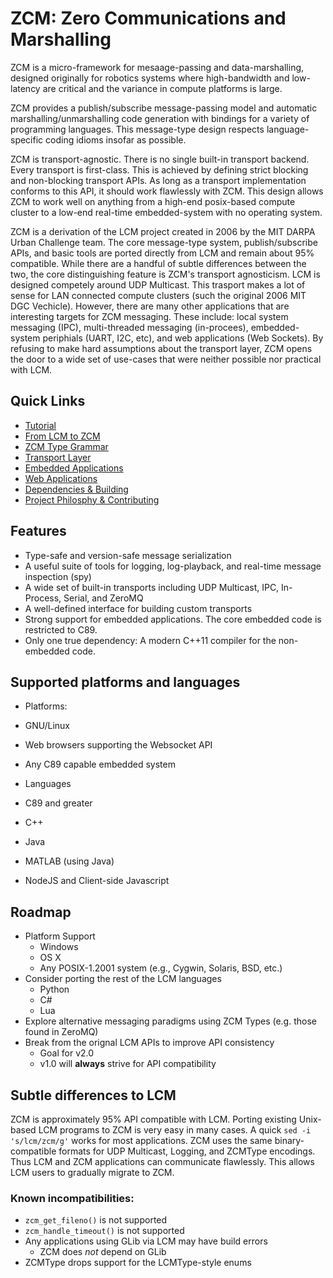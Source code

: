 # ZCM: Zero Communications and Marshalling

ZCM is a micro-framework for mesaage-passing and data-marshalling, designed originally
for robotics systems where high-bandwidth and low-latency are critical and the variance in
compute platforms is large.

ZCM provides a publish/subscribe message-passing model and automatic marshalling/unmarshalling
code generation with bindings for a variety of programming languages. This message-type design
respects language-specific coding idioms insofar as possible.

ZCM is transport-agnostic. There is no single built-in transport backend. Every transport is
first-class. This is achieved by defining strict blocking and non-blocking transport APIs. As
long as a transport implementation conforms to this API, it should work flawlessly with ZCM.
This design allows ZCM to work well on anything from a high-end posix-based compute cluster
to a low-end real-time embedded-system with no operating system.

ZCM is a derivation of the LCM project created in 2006 by the MIT DARPA Urban Challenge
team. The core message-type system, publish/subscribe APIs, and basic tools are ported
directly from LCM and remain about 95% compatible. While there are a handful of subtle
differences between the two, the core distinguishing feature is ZCM's transport
agnosticism. LCM is designed competely around UDP Multicast. This trasport makes a lot
of sense for LAN connected compute clusters (such the original 2006 MIT DGC Vechicle).
However, there are many other applications that are interesting targets for ZCM messaging.
These include: local system messaging (IPC), multi-threaded messaging (in-procees),
embedded-system periphials (UART, I2C, etc), and web applications (Web Sockets).
By refusing to make hard assumptions about the transport layer, ZCM opens the door
to a wide set of use-cases that were neither possible nor practical with LCM.

## Quick Links
 - [Tutorial](docs/tutorial.md)
 - [From LCM to ZCM](docs/lcm_to_zcm.md)
 - [ZCM Type Grammar](docs/zcmtype_grammar.md)
 - [Transport Layer](docs/transports.md)
 - [Embedded Applications](docs/embedded.md)
 - [Web Applications](docs/web.md)
 - [Dependencies & Building](docs/building.md)
 - [Project Philosphy & Contributing](docs/contributing.md)

## Features
 - Type-safe and version-safe message serialization
 - A useful suite of tools for logging, log-playback, and real-time message inspection (spy)
 - A wide set of built-in transports including UDP Multicast, IPC, In-Process, Serial, and ZeroMQ
 - A well-defined interface for building custom transports
 - Strong support for embedded applications. The core embedded code is restricted to C89.
 - Only one true dependency: A modern C++11 compiler for the non-embedded code.

## Supported platforms and languages

 - Platforms:
  - GNU/Linux
  - Web browsers supporting the Websocket API
  - Any C89 capable embedded system

 - Languages
  - C89 and greater
  - C++
  - Java
  - MATLAB (using Java)
  - NodeJS and Client-side Javascript

## Roadmap
 - Platform Support
   - Windows
   - OS X
   - Any POSIX-1.2001 system (e.g., Cygwin, Solaris, BSD, etc.)
 - Consider porting the rest of the LCM languages
   - Python
   - C#
   - Lua
 - Explore alternative messaging paradigms using ZCM Types (e.g. those found in ZeroMQ)
 - Break from the orignal LCM APIs to improve API consistency
   - Goal for v2.0
   - v1.0 will **always** strive for API compatibility

## Subtle differences to LCM

ZCM is approximately 95% API compatible with LCM. Porting existing Unix-based LCM
programs to ZCM is very easy in many cases. A quick `sed -i 's/lcm/zcm/g'` works for
most applications. ZCM uses the same binary-compatible formats for UDP Multicast, Logging,
and ZCMType encodings. Thus LCM and ZCM applications can communicate flawlessly. This
allows LCM users to gradually migrate to ZCM.

### Known incompatibilities:
 - `zcm_get_fileno()` is not supported
 - `zcm_handle_timeout()` is not supported
 - Any applications using GLib via LCM may have build errors
   - ZCM does *not* depend on GLib
 - ZCMType drops support for the LCMType-style enums

